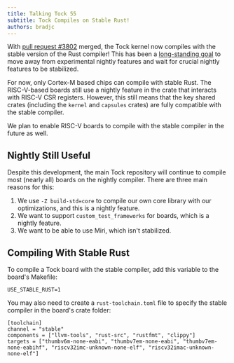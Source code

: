 ```yaml
---
title: Talking Tock 55
subtitle: Tock Compiles on Stable Rust!
authors: bradjc
---
```


With [pull request #3802](https://github.com/tock/tock/pull/3802) merged, the
Tock kernel now compiles with the stable version of the Rust compiler! This has
been a [long-standing goal](https://github.com/tock/tock/issues/1654) to move
away from experimental nightly features and wait for crucial nightly features to
be stabilized.

For now, only Cortex-M based chips can compile with stable Rust. The
RISC-V-based boards still use a nightly feature in the crate that interacts with
RISC-V CSR registers. However, this still means that the key shared crates
(including the `kernel` and `capsules` crates) are fully compatible with the
stable compiler.

We plan to enable RISC-V boards to compile with the stable compiler in the
future as well.

Nightly Still Useful
--------------------

Despite this development, the main Tock repository will continue to compile most
(nearly all) boards on the nightly compiler. There are three main reasons for
this:

1. We use `-Z build-std=core` to compile our own core library with our
   optimizations, and this is a nightly feature.
2. We want to support `custom_test_frameworks` for boards, which is a nightly
   feature.
3. We want to be able to use Miri, which isn't stabilized.

Compiling With Stable Rust
--------------------------

To compile a Tock board with the stable compiler, add this variable to the
board's Makefile:

```
USE_STABLE_RUST=1
```

You may also need to create a `rust-toolchain.toml` file to specify the stable
compiler in the board's crate folder:

```
[toolchain]
channel = "stable"
components = ["llvm-tools", "rust-src", "rustfmt", "clippy"]
targets = ["thumbv6m-none-eabi", "thumbv7em-none-eabi", "thumbv7em-none-eabihf", "riscv32imc-unknown-none-elf", "riscv32imac-unknown-none-elf"]
```
